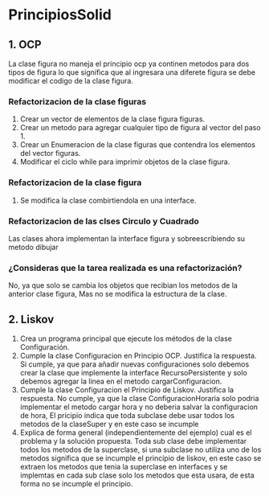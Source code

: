 # PrincipiosSolid
## 1. OCP
La clase figura no maneja el principio ocp ya continen metodos para dos tipos de figura lo que significa que  al ingresara una diferete
figura se debe modificar el codigo de la clase figura.

### Refactorizacion de la clase figuras
1. Crear un vector de elementos de la clase figura figuras.
2. Crear un metodo para agregar cualquier tipo de figura al vector del paso 1.
3. Crear un Enumeracion de la clase figuras que contendra los elementos del vector figuras.
4. Modificar el ciclo while para imprimir objetos de la clase figura.

### Refactorizacion de la clase figura 
1. Se modifica la clase combirtiendola en una interface.
### Refactorizacion de las clses Circulo y Cuadrado
Las clases ahora implementan la interface figura y sobreescribiendo su metodo dibujar

### ¿Consideras que la tarea realizada es una refactorización?
No, ya que solo se cambia los objetos que recibian los metodos de la anterior clase figura, Mas no se modifica la 
estructura de la clase.

## 2. Liskov
1. Crea un programa principal que ejecute los métodos de la clase Configuración.
2. Cumple la clase Configuracion en Principio OCP. Justifica la respuesta.
   Si cumple, ya que para añadir nuevas configuraciones solo debemos crear la clase que implemente la interface RecursoPersistente
   y solo debemos agregar la linea en el metodo cargarConfiguracion.
3. Cumple la clase Configuracion el Principio de Liskov. Justifica la respuesta. 
   No cumple, ya que la clase ConfiguracionHoraria solo podria  implementar el metodo cargar hora y no deberia salvar la configuracion de hora,
   El pricipio indica que toda subclase debe usar todos los metodos de la claseSuper y en este caso se incumple
4. Explica de forma general (independientemente del ejemplo) cual es el problema y la solución propuesta.
   Toda sub clase  debe implementar todos los metodos de la superclase, si una subclase no utiliza uno de los metodos significa
   que se incumple el principio de liskov, en este caso se extraen los metodos  que tenia la superclase en interfaces y se implemtas
   en cada sub clase solo los metodos que esta usara, de esta forma no se incumple el principio.